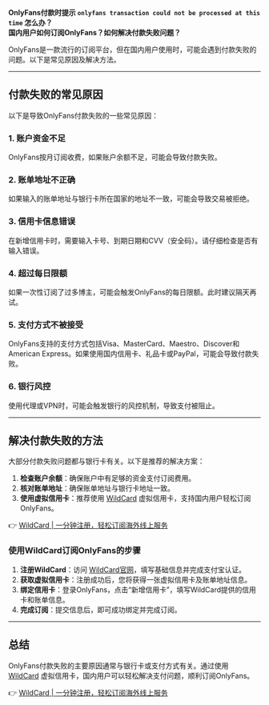 **OnlyFans付款时提示 `onlyfans transaction could not be processed at this time` 怎么办？**  
**国内用户如何订阅OnlyFans？如何解决付款失败问题？**

OnlyFans是一款流行的订阅平台，但在国内用户使用时，可能会遇到付款失败的问题。以下是常见原因及解决方法。

---

## 付款失败的常见原因

以下是导致OnlyFans付款失败的一些常见原因：

### 1. 账户资金不足
OnlyFans按月订阅收费，如果账户余额不足，可能会导致付款失败。

### 2. 账单地址不正确
如果输入的账单地址与银行卡所在国家的地址不一致，可能会导致交易被拒绝。

### 3. 信用卡信息错误
在新增信用卡时，需要输入卡号、到期日期和CVV（安全码）。请仔细检查是否有输入错误。

### 4. 超过每日限额
如果一次性订阅了过多博主，可能会触发OnlyFans的每日限额。此时建议隔天再试。

### 5. 支付方式不被接受
OnlyFans支持的支付方式包括Visa、MasterCard、Maestro、Discover和American Express。如果使用国内信用卡、礼品卡或PayPal，可能会导致付款失败。

### 6. 银行风控
使用代理或VPN时，可能会触发银行的风控机制，导致支付被阻止。

---

## 解决付款失败的方法

大部分付款失败问题都与银行卡有关。以下是推荐的解决方案：

1. **检查账户余额**：确保账户中有足够的资金支付订阅费用。
2. **核对账单地址**：确保账单地址与银行卡地址一致。
3. **使用虚拟信用卡**：推荐使用 [WildCard](https://bit.ly/bewildcard) 虚拟信用卡，支持国内用户轻松订阅OnlyFans。

👉 [WildCard | 一分钟注册，轻松订阅海外线上服务](https://bit.ly/bewildcard)

### 使用WildCard订阅OnlyFans的步骤

1. **注册WildCard**：访问 [WildCard官网](https://bit.ly/bewildcard)，填写基础信息并完成支付宝认证。
2. **获取虚拟信用卡**：注册成功后，您将获得一张虚拟信用卡及账单地址信息。
3. **绑定信用卡**：登录OnlyFans，点击“新增信用卡”，填写WildCard提供的信用卡和账单信息。
4. **完成订阅**：提交信息后，即可成功绑定并完成订阅。

---

## 总结

OnlyFans付款失败的主要原因通常与银行卡或支付方式有关。通过使用 [WildCard](https://bit.ly/bewildcard) 虚拟信用卡，国内用户可以轻松解决支付问题，顺利订阅OnlyFans。

👉 [WildCard | 一分钟注册，轻松订阅海外线上服务](https://bit.ly/bewildcard)